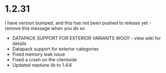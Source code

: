 # 1.2.31
I have version bumped, and this has not been pushed to release yet - remove this message when you do so
- DATAPACK SUPPORT FOR EXTERIOR VARIANTS WOO!! - view wiki for details
- Datapack support for exterior categories
- Fixed memory leak issue
- Fixed a crash on the clientside
- Updated neptune lib to 1.4.6